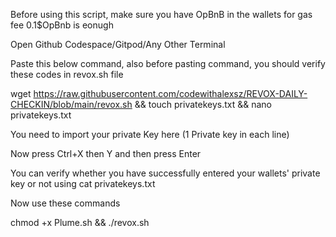 Before using this script, make sure you have OpBnB in the wallets for gas fee 0.1$OpBnb is eonugh

Open Github Codespace/Gitpod/Any Other Terminal

Paste this below command, also before pasting command, you should verify these codes in revox.sh file

wget https://raw.githubusercontent.com/codewithalexsz/REVOX-DAILY-CHECKIN/blob/main/revox.sh && touch privatekeys.txt && nano privatekeys.txt

You need to import your private Key here (1 Private key in each line)

Now press Ctrl+X then Y and then press Enter

You can verify whether you have successfully entered your wallets' private key or not using cat privatekeys.txt

Now use these commands

chmod +x Plume.sh && ./revox.sh
